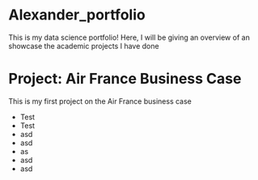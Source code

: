 # Alexander_portfolio
This is my data science portfolio! Here, I will be giving an overview of an showcase the academic projects I have done


# Project: Air France Business Case 
This is my first project on the Air France business case
* Test
* Test
* asd
* asd
* as
* asd
* asd





